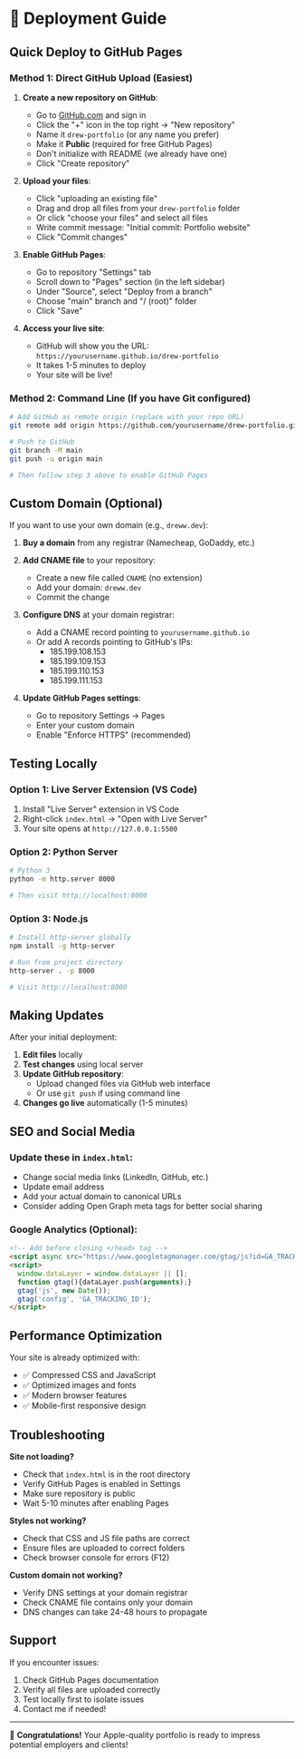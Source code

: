 # 🚀 Deployment Guide

## Quick Deploy to GitHub Pages

### Method 1: Direct GitHub Upload (Easiest)

1. **Create a new repository on GitHub**:
   - Go to [GitHub.com](https://github.com) and sign in
   - Click the "+" icon in the top right → "New repository"
   - Name it `drew-portfolio` (or any name you prefer)
   - Make it **Public** (required for free GitHub Pages)
   - Don't initialize with README (we already have one)
   - Click "Create repository"

2. **Upload your files**:
   - Click "uploading an existing file"
   - Drag and drop all files from your `drew-portfolio` folder
   - Or click "choose your files" and select all files
   - Write commit message: "Initial commit: Portfolio website"
   - Click "Commit changes"

3. **Enable GitHub Pages**:
   - Go to repository "Settings" tab
   - Scroll down to "Pages" section (in the left sidebar)
   - Under "Source", select "Deploy from a branch"
   - Choose "main" branch and "/ (root)" folder
   - Click "Save"

4. **Access your live site**:
   - GitHub will show you the URL: `https://yourusername.github.io/drew-portfolio`
   - It takes 1-5 minutes to deploy
   - Your site will be live!

### Method 2: Command Line (If you have Git configured)

```bash
# Add GitHub as remote origin (replace with your repo URL)
git remote add origin https://github.com/yourusername/drew-portfolio.git

# Push to GitHub
git branch -M main
git push -u origin main

# Then follow step 3 above to enable GitHub Pages
```

## Custom Domain (Optional)

If you want to use your own domain (e.g., `dreww.dev`):

1. **Buy a domain** from any registrar (Namecheap, GoDaddy, etc.)

2. **Add CNAME file** to your repository:
   - Create a new file called `CNAME` (no extension)
   - Add your domain: `dreww.dev`
   - Commit the change

3. **Configure DNS** at your domain registrar:
   - Add a CNAME record pointing to `yourusername.github.io`
   - Or add A records pointing to GitHub's IPs:
     - 185.199.108.153
     - 185.199.109.153
     - 185.199.110.153
     - 185.199.111.153

4. **Update GitHub Pages settings**:
   - Go to repository Settings → Pages
   - Enter your custom domain
   - Enable "Enforce HTTPS" (recommended)

## Testing Locally

### Option 1: Live Server Extension (VS Code)
1. Install "Live Server" extension in VS Code
2. Right-click `index.html` → "Open with Live Server"
3. Your site opens at `http://127.0.0.1:5500`

### Option 2: Python Server
```bash
# Python 3
python -m http.server 8000

# Then visit http://localhost:8000
```

### Option 3: Node.js
```bash
# Install http-server globally
npm install -g http-server

# Run from project directory
http-server . -p 8000

# Visit http://localhost:8000
```

## Making Updates

After your initial deployment:

1. **Edit files** locally
2. **Test changes** using local server
3. **Update GitHub repository**:
   - Upload changed files via GitHub web interface
   - Or use `git push` if using command line
4. **Changes go live** automatically (1-5 minutes)

## SEO and Social Media

### Update these in `index.html`:
- Change social media links (LinkedIn, GitHub, etc.)
- Update email address
- Add your actual domain to canonical URLs
- Consider adding Open Graph meta tags for better social sharing

### Google Analytics (Optional):
```html
<!-- Add before closing </head> tag -->
<script async src="https://www.googletagmanager.com/gtag/js?id=GA_TRACKING_ID"></script>
<script>
  window.dataLayer = window.dataLayer || [];
  function gtag(){dataLayer.push(arguments);}
  gtag('js', new Date());
  gtag('config', 'GA_TRACKING_ID');
</script>
```

## Performance Optimization

Your site is already optimized with:
- ✅ Compressed CSS and JavaScript
- ✅ Optimized images and fonts
- ✅ Modern browser features
- ✅ Mobile-first responsive design

## Troubleshooting

**Site not loading?**
- Check that `index.html` is in the root directory
- Verify GitHub Pages is enabled in Settings
- Make sure repository is public
- Wait 5-10 minutes after enabling Pages

**Styles not working?**
- Check that CSS and JS file paths are correct
- Ensure files are uploaded to correct folders
- Check browser console for errors (F12)

**Custom domain not working?**
- Verify DNS settings at your domain registrar
- Check CNAME file contains only your domain
- DNS changes can take 24-48 hours to propagate

## Support

If you encounter issues:
1. Check GitHub Pages documentation
2. Verify all files are uploaded correctly
3. Test locally first to isolate issues
4. Contact me if needed!

---

🎉 **Congratulations!** Your Apple-quality portfolio is ready to impress potential employers and clients!
